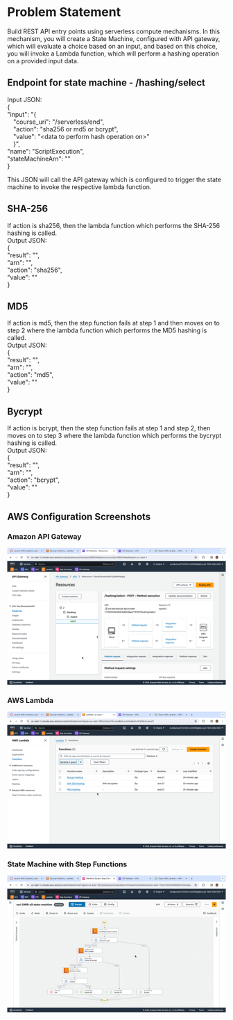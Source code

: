 # Problem Statement
Build REST API entry points using serverless compute mechanisms. In this mechanism, you will create a State Machine, configured with API gateway, which will evaluate a choice
based on an input, and based on this choice, you will invoke a Lambda function, which will perform a hashing operation on a provided input data.

## Endpoint for state machine - /hashing/select
Input JSON:  
{  
"input": "{  
&emsp;"course_uri": "<URL of My App API>/serverless/end",  
&emsp;"action": "sha256 or md5 or bcrypt",  
&emsp;"value": "\<data to perform hash operation on>"  
&emsp;}",  
"name": "ScriptExecution",  
"stateMachineArn": "<State Machine ARN that you sent>"  
}  

This JSON will call the API gateway which is configured to trigger the state machine to invoke the respective lambda function.

## SHA-256
If action is sha256, then the lambda function which performs the SHA-256 hashing is called.  
Output JSON:  
{    
"result": "<hashed value>",  
"arn": "<ARN of your SHA-256 Lambda function >",  
"action": "sha256",  
"value": "<data to perform hash operation on>"  
}

## MD5
If action is md5, then the step function fails at step 1 and then moves on to step 2 where the lambda function which performs the MD5 hashing is called.  
Output JSON:  
{  
"result": "<hashed value>",  
"arn": "<ARN of your MD5 Lambda function>",  
"action": "md5",  
"value": "<data to perform hash operation on>"  
}

## Bycrypt
If action is bcrypt, then the step function fails at step 1 and step 2, then moves on to step 3 where the lambda function which performs the bycrypt hashing is called.  
Output JSON:  
{  
"result": "<hashed value>",  
"arn": "<ARN of your bcrypt Lambda function >",  
"action": "bcrypt",  
"value": "<data to perform hash operation on>"  
}

## AWS Configuration Screenshots
### Amazon API Gateway
![Amazon API Gateway](csci5409_A3_results_images/B00955686_APIGateway.png)
### AWS Lambda
![AWS Lambd](csci5409_A3_results_images/B00955686_LambdaFunctions.png)
### State Machine with Step Functions
![State Machine with Step Functions](csci5409_A3_results_images/B00955686_Statemachine.png)
